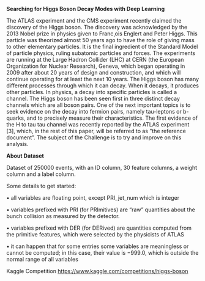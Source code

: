 **Searching for Higgs Boson Decay Modes with Deep Learning**

The ATLAS experiment and the CMS experiment recently claimed the discovery of the Higgs boson. The discovery was acknowledged by the 2013 Nobel prize in physics given to Franc¸ois Englert and Peter Higgs. This particle was theorized almost 50 years ago to have the role of giving mass to other elementary particles. It is the final ingredient of the Standard Model of particle physics, ruling subatomic particles and forces. The experiments are running at the Large Hadron Collider (LHC) at CERN (the European Organization for Nuclear Research), Geneva, which began operating in 2009 after about 20 years of design and construction, and which will continue
operating for at least the next 10 years.
The Higgs boson has many different processes through which it can decay. When it decays, it produces other particles. In physics, a decay into specific particles is called a channel. The Higgs boson has been seen first in three distinct decay channels which are all boson pairs. One of the next important topics is to seek evidence on the decay into fermion pairs, namely tau-leptons or b-quarks, and to precisely measure their characteristics. The first evidence of the H to tau tau channel was recently reported by the ATLAS experiment [3], which, in the rest of this paper, will be referred to as ”the reference document”. The subject of the Challenge is to try and improve on this analysis.


**About Dataset**

Dataset of 250000 events, with an ID column, 30 feature columns, a weight column and a label 
column.

Some details to get started:

• all variables are floating point, except PRI_jet_num which is integer

• variables prefixed with PRI (for PRImitives) are “raw” quantities about the bunch collision as 
measured by the detector.

• variables prefixed with DER (for DERived) are quantities computed from the primitive features, 
which were selected by the physicists of ATLAS

• it can happen that for some entries some variables are meaningless or cannot be computed; in
this case, their value is −999.0, which is outside the normal range of all variables


Kaggle Competition
https://www.kaggle.com/competitions/higgs-boson
